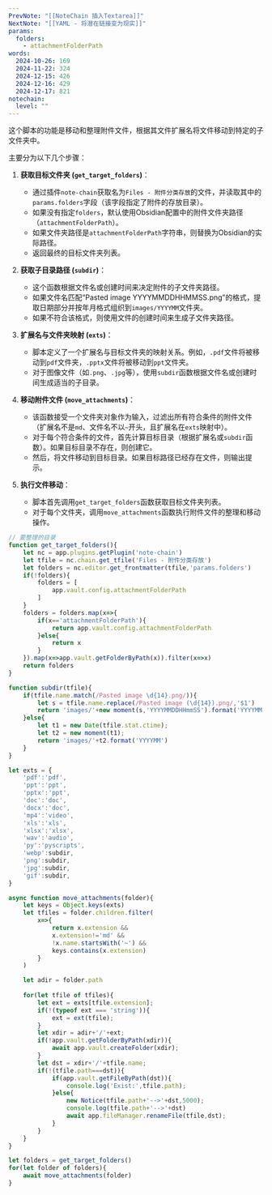 ```yaml
---
PrevNote: "[[NoteChain 插入Textarea]]"
NextNote: "[[YAML - 将潜在链接变为现实]]"
params:
  folders:
    - attachmentFolderPath
words:
  2024-10-26: 169
  2024-11-22: 324
  2024-12-15: 426
  2024-12-16: 429
  2024-12-17: 821
notechain:
  level: ""
---
```



这个脚本的功能是移动和整理附件文件，根据其文件扩展名将文件移动到特定的子文件夹中。

主要分为以下几个步骤：

1. **获取目标文件夹 (`get_target_folders`)**：
    
    - 通过插件`note-chain`获取名为`Files - 附件分类存放`的文件，并读取其中的`params.folders`字段（该字段指定了附件的存放目录）。
    - 如果没有指定`folders`，默认使用Obsidian配置中的附件文件夹路径（`attachmentFolderPath`）。
    - 如果文件夹路径是`attachmentFolderPath`字符串，则替换为Obsidian的实际路径。
    - 返回最终的目标文件夹列表。
2. **获取子目录路径 (`subdir`)**：
    
    - 这个函数根据文件名或创建时间来决定附件的子文件夹路径。
    - 如果文件名匹配“Pasted image YYYYMMDDHHMMSS.png”的格式，提取日期部分并按年月格式组织到`images/YYYYMM`文件夹。
    - 如果不符合该格式，则使用文件的创建时间来生成子文件夹路径。
3. **扩展名与文件夹映射 (`exts`)**：
    
    - 脚本定义了一个扩展名与目标文件夹的映射关系。例如，`.pdf`文件将被移动到`pdf`文件夹，`.pptx`文件将被移动到`ppt`文件夹。
    - 对于图像文件（如`.png`、`.jpg`等），使用`subdir`函数根据文件名或创建时间生成适当的子目录。
4. **移动附件文件 (`move_attachments`)**：
    
    - 该函数接受一个文件夹对象作为输入，过滤出所有符合条件的附件文件（扩展名不是`md`、文件名不以`~`开头，且扩展名在`exts`映射中）。
    - 对于每个符合条件的文件，首先计算目标目录（根据扩展名或`subdir`函数）。如果目标目录不存在，则创建它。
    - 然后，将文件移动到目标目录。如果目标路径已经存在文件，则输出提示。
5. **执行文件移动**：
    
    - 脚本首先调用`get_target_folders`函数获取目标文件夹列表。
    - 对于每个文件夹，调用`move_attachments`函数执行附件文件的整理和移动操作。



```js //templater
// 要整理的目录
function get_target_folders(){
	let nc = app.plugins.getPlugin('note-chain')
	let tfile = nc.chain.get_tfile('Files - 附件分类存放')
	let folders = nc.editor.get_frontmatter(tfile,'params.folders')
	if(!folders){
		folders = [
			app.vault.config.attachmentFolderPath
		]
	}
	folders = folders.map(x=>{
		if(x=='attachmentFolderPath'){
			return app.vault.config.attachmentFolderPath
		}else{
			return x
		}
	}).map(x=>app.vault.getFolderByPath(x)).filter(x=>x)
	return folders
}

function subdir(tfile){
	if(tfile.name.match(/Pasted image \d{14}.png/)){
		let s = tfile.name.replace(/Pasted image (\d{14}).png/,'$1')
		return 'images/'+new moment(s,'YYYYMMDDHHmmSS').format('YYYYMM');
	}else{
		let t1 = new Date(tfile.stat.ctime);
		let t2 = new moment(t1);
		return 'images/'+t2.format('YYYYMM')
	}	
}

let exts = {
	'pdf':'pdf',
	'ppt':'ppt',
	'pptx':'ppt',
	'doc':'doc',
	'docx':'doc',
	'mp4':'video',
	'xls':'xls',
	'xlsx':'xlsx',
	'wav':'audio',
	'py':'pyscripts',
	'webp':subdir,
	'png':subdir,
	'jpg':subdir,
	'gif':subdir,
}

async function move_attachments(folder){
	let keys = Object.keys(exts)
	let tfiles = folder.children.filter(
		x=>{
			return x.extension && 
			x.extension!='md' && 
			!x.name.startsWith('~') &&
			keys.contains(x.extension)
		}
	)

	let adir = folder.path
	
	for(let tfile of tfiles){
		let ext = exts[tfile.extension];
		if(!(typeof ext === 'string')){
			ext = ext(tfile);
		}
		let xdir = adir+'/'+ext;
		if(!app.vault.getFolderByPath(xdir)){
			await app.vault.createFolder(xdir);
		}
		let dst = xdir+'/'+tfile.name;
		if(!(tfile.path===dst)){
			if(app.vault.getFileByPath(dst)){
				console.log('Exist:',tfile.path);
			}else{
				new Notice(tfile.path+'-->'+dst,5000);
				console.log(tfile.path+'-->'+dst)
				await app.fileManager.renameFile(tfile,dst);
			}
		}
	}
}

let folders = get_target_folders()
for(let folder of folders){
	await move_attachments(folder)
}
```

